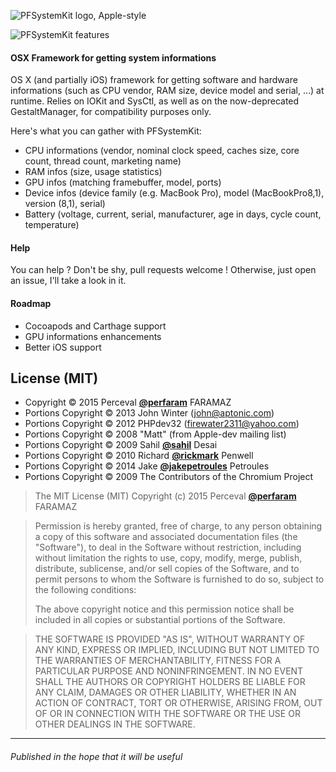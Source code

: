 ![PFSystemKit logo, Apple-style][logo]

![PFSystemKit features][features]

#### OSX Framework for getting system informations
OS X (and partially iOS) framework for getting software and hardware informations (such as CPU vendor, RAM size, device model and serial, …) at runtime. Relies on IOKit and SysCtl, as well as on the now-deprecated GestaltManager, for compatibility purposes only.

Here's what you can gather with PFSystemKit:
* CPU informations (vendor, nominal clock speed, caches size, core count, thread count, marketing name)
* RAM infos (size, usage statistics)
* GPU infos (matching framebuffer, model, ports)
* Device infos (device family (e.g. MacBook Pro), model (MacBookPro8,1), version (8,1), serial)
* Battery (voltage, current, serial, manufacturer, age in days, cycle count, temperature)

#### Help
You can help ? Don't be shy, pull requests welcome !
Otherwise, just open an issue, I'll take a look in it.

#### Roadmap
* Cocoapods and Carthage support
* GPU informations enhancements
* Better iOS support

## License (MIT)
* Copyright © 2015 Perceval [**@perfaram**](https://github.com/perfaram) FARAMAZ
* Portions Copyright © 2013 John Winter (john@aptonic.com)
* Portions Copyright © 2012 PHPdev32 (firewater2311@yahoo.com)
* Portions Copyright © 2008 "Matt" (from Apple-dev mailing list)
* Portions Copyright © 2009 Sahil [**@sahil**](https://github.com/sahil) Desai
* Portions Copyright © 2010 Richard [**@rickmark**](https://github.com/rickmark) Penwell
* Portions Copyright © 2014 Jake [**@jakepetroules**](https://github.com/jakepetroules) Petroules
* Portions Copyright © 2009 The Contributors of the Chromium Project

> The MIT License (MIT)
> Copyright (c) 2015 Perceval [**@perfaram**](https://github.com/perfaram) FARAMAZ

> Permission is hereby granted, free of charge, to any person obtaining a copy
> of this software and associated documentation files (the "Software"), to deal
> in the Software without restriction, including without limitation the rights
> to use, copy, modify, merge, publish, distribute, sublicense, and/or sell
> copies of the Software, and to permit persons to whom the Software is
> furnished to do so, subject to the following conditions:
> 
> The above copyright notice and this permission notice shall be included in
> all copies or substantial portions of the Software.

> THE SOFTWARE IS PROVIDED "AS IS", WITHOUT WARRANTY OF ANY KIND, EXPRESS OR
> IMPLIED, INCLUDING BUT NOT LIMITED TO THE WARRANTIES OF MERCHANTABILITY,
> FITNESS FOR A PARTICULAR PURPOSE AND NONINFRINGEMENT. IN NO EVENT SHALL THE
> AUTHORS OR COPYRIGHT HOLDERS BE LIABLE FOR ANY CLAIM, DAMAGES OR OTHER
> LIABILITY, WHETHER IN AN ACTION OF CONTRACT, TORT OR OTHERWISE, ARISING FROM,
> OUT OF OR IN CONNECTION WITH THE SOFTWARE OR THE USE OR OTHER DEALINGS IN
> THE SOFTWARE.

--------
###### Published in the hope that it will be useful

[logo]: https://raw.githubusercontent.com/perfaram/PFSystemKit/master/logo.png?token=ABntO4wgFbPCjuxGaZDKJfgRrAn8gtUIks5Vi6XuwA%3D%3D "PFSystemKit"
[features]: https://raw.githubusercontent.com/perfaram/PFSystemKit/master/Features.png?token=ABntO9Sr-HblgH04oy3YLH9U8c-KaAzwks5Vi7ZVwA%3D%3D "Features"
